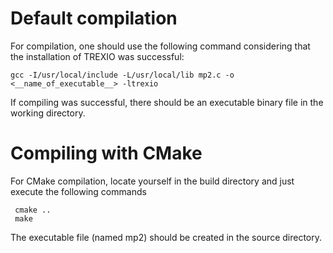 Default compilation
====================


For compilation, one should use the following command considering that the installation of TREXIO was successful: 

    gcc -I/usr/local/include -L/usr/local/lib mp2.c -o <__name_of_executable__> -ltrexio

If compiling was successful, there should be an executable binary file in the working directory.


Compiling with CMake
==============================

For CMake compilation, locate yourself in the build directory and just execute the following commands

     cmake ..
     make

The executable file (named mp2) should be created in the source directory.
